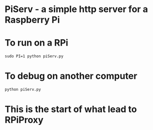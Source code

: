 # PiServ - a simple http server for a Raspberry Pi

# To run on a RPi

`sudo PI=1 python piServ.py`

# To debug on another computer

`python piServ.py`


# This is the start of what lead to RPiProxy
